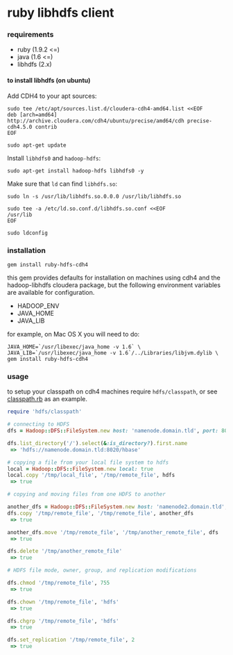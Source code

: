 # ruby libhdfs client

### requirements
  - ruby    (1.9.2 <=)
  - java    (1.6 <=)
  - libhdfs (2.x)

#### to install libhdfs (on ubuntu)

Add CDH4 to your apt sources:
```
sudo tee /etc/apt/sources.list.d/cloudera-cdh4-amd64.list <<EOF
deb [arch=amd64] http://archive.cloudera.com/cdh4/ubuntu/precise/amd64/cdh precise-cdh4.5.0 contrib
EOF

sudo apt-get update
```

Install `libhdfs0` and `hadoop-hdfs`:
```
sudo apt-get install hadoop-hdfs libhdfs0 -y
```

Make sure that `ld` can find `libhdfs.so`:

```
sudo ln -s /usr/lib/libhdfs.so.0.0.0 /usr/lib/libhdfs.so

sudo tee -a /etc/ld.so.conf.d/libhdfs.so.conf <<EOF
/usr/lib
EOF

sudo ldconfig
```

### installation
```
gem install ruby-hdfs-cdh4
```

this gem provides defaults for installation on machines using cdh4 and the hadoop-libhdfs cloudera package, but the following environment variables are available for configuration.

  - HADOOP_ENV
  - JAVA_HOME
  - JAVA_LIB
  
for example, on Mac OS X you will need to do:
```
JAVA_HOME=`/usr/libexec/java_home -v 1.6` \
JAVA_LIB=`/usr/libexec/java_home -v 1.6`/../Libraries/libjvm.dylib \
gem install ruby-hdfs-cdh4
```

### usage
to setup your classpath on cdh4 machines require `hdfs/classpath`, or see [classpath.rb](https://github.com/dallasmarlow/ruby-hdfs-cdh4/blob/master/lib/hdfs/classpath.rb) as an example.

```ruby
require 'hdfs/classpath'

# connecting to HDFS
dfs = Hadoop::DFS::FileSystem.new host: 'namenode.domain.tld', port: 8020

dfs.list_directory('/').select(&:is_directory?).first.name
 => 'hdfs://namenode.domain.tld:8020/hbase'

# copying a file from your local file system to hdfs
local = Hadoop::DFS::FileSystem.new local: true
local.copy '/tmp/local_file', '/tmp/remote_file', hdfs
 => true

# copying and moving files from one HDFS to another

another_dfs = Hadoop::DFS::FileSystem.new host: 'namenode2.domain.tld', port: 8020
dfs.copy '/tmp/remote_file', '/tmp/remote_file', another_dfs
 => true

another_dfs.move '/tmp/remote_file', '/tmp/another_remote_file', dfs
 => true

dfs.delete '/tmp/another_remote_file'
 => true

# HDFS file mode, owner, group, and replication modifications

dfs.chmod '/tmp/remote_file', 755
 => true

dfs.chown '/tmp/remote_file', 'hdfs'
 => true

dfs.chgrp '/tmp/remote_file', 'hdfs'
 => true

dfs.set_replication '/tmp/remote_file', 2
 => true

```
